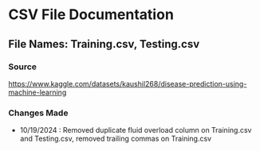 # CSV File Documentation

## File Names: Training.csv, Testing.csv

### Source
https://www.kaggle.com/datasets/kaushil268/disease-prediction-using-machine-learning

### Changes Made
- 10/19/2024 : Removed duplicate fluid overload column on Training.csv and Testing.csv, removed trailing commas on Training.csv

